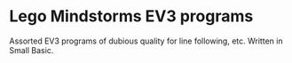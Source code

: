 # Lego Mindstorms EV3 programs

Assorted EV3 programs of dubious quality for line following, etc.
Written in Small Basic.

